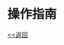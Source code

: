 <!--
 * @Author: your name
 * @Date: 2022-03-01 18:26:55
 * @LastEditTime: 2022-03-01 21:05:51
 * @LastEditors: Please set LastEditors
 * @Description: In User Settings Edit
 * @FilePath: /docs/guide.md
-->
# 操作指南
[<<返回](README.md)
